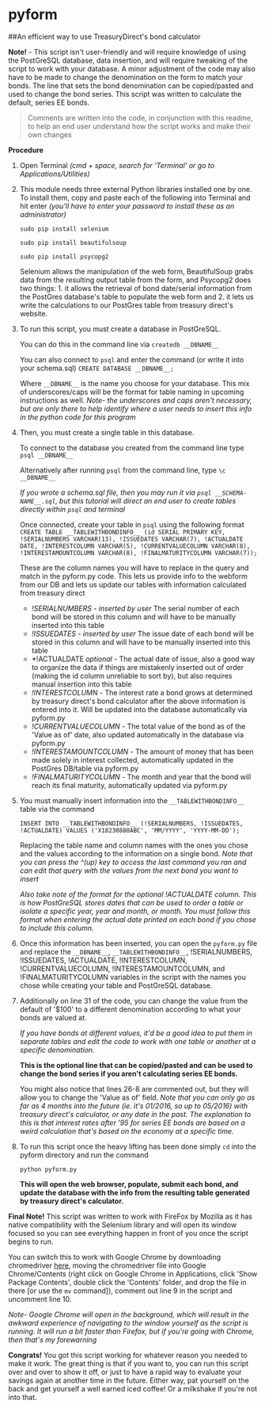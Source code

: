 # pyform
##An efficient way to use TreasuryDirect's bond calculator

**Note!** - This script isn't user-friendly and will require knowledge of using the PostGreSQL database, data insertion, and will require tweaking of the script to work with your database. A minor adjustment of the code may also have to be made to change the denomination on the form to match your bonds. The line that sets the bond denomination can be copied/pasted and used to change the bond series. This script was written to calculate the default, series EE bonds.

> Comments are written into the code, in conjunction with this readme, to help an end user understand how the script works and make their own changes

**Procedure**

1. Open Terminal *(cmd + space, search for 'Terminal' or go to Applications/Utilities)*

2. This module needs three external Python libraries installed one by one. To install them, copy and paste each of the following into Terminal and hit enter *(you'll have to enter your password to install these as an administrator)*

	`sudo pip install selenium`

	`sudo pip install beautifulsoup`

	`sudo pip install psycopg2`

	Selenium allows the manipulation of the web form, BeautifulSoup grabs data from the resulting output table from the form, and Psycopg2 does two things: 1. it allows the retrieval of bond date/serial information from the PostGres database's table to populate the web form and 2. it lets us write the calculations to our PostGres table from treasury direct's website.

3. To run this script, you must create a database in PostGreSQL.

	You can do this in the command line via
	`createdb __DBNAME__`

	You can also connect to `psql` and enter the command (or write it into your schema.sql)
	`CREATE DATABASE __DBNAME__;`

	Where `__DBNAME__` is the name you choose for your database. This mix of underscores/caps will be the format for table naming in upcoming instructions as well. *Note- the underscores and caps aren't necessary, but are only there to help identify where a user needs to insert this info in the python code for this program*

4. Then, you must create a single table in this database.
	
	To connect to the database you created from the command line type
	`psql __DBNAME__`

	Alternatively after running `psql` from the command line, type
	`\c __DBNAME__`

	*If you wrote a schema.sql file, then you may run it via `psql __SCHEMA-NAME__.sql`, but this tutorial will direct an end user to create tables directly within `psql` and terminal*

	Once connected, create your table in `psql` using the following format
	`CREATE TABLE __TABLEWITHBONDINFO__ (id SERIAL PRIMARY KEY, !SERIALNUMBERS VARCHAR(13), !ISSUEDATES VARCHAR(7), !ACTUALDATE DATE, !INTERESTCOLUMN VARCHAR(5), !CURRENTVALUECOLUMN VARCHAR(8), !INTERESTAMOUNTCOLUMN VARCHAR(8), !FINALMATURITYCOLUMN VARCHAR(7));`
	
	These are the column names you will have to replace in the query and match in the pyform.py code. This lets us provide info to the webform from our DB and lets us update our tables with information calculated from treasury direct
	* *!SERIALNUMBERS - inserted by user* The serial number of each bond will be stored in this column and will have to be manually inserted into this table
	* *!ISSUEDATES - inserted by user* The issue date of each bond will be stored in this column and will have to be manually inserted into this table
	* *!ACTUALDATE *optional* - The actual date of issue, also a good way to organize the data if things are mistakenly inserted out of order (making the id column unreliable to sort by), but also requires manual insertion into this table
	* *!INTERESTCOLUMN -* The interest rate a bond grows at determined by treasury direct's bond calculator after the above information is entered into it. Will be updated into the database automatically via pyform.py
	* *!CURRENTVALUECOLUMN -* The total value of the bond as of the 'Value as of' date, also updated automatically in the database via pyform.py
	* *!INTERESTAMOUNTCOLUMN -* The amount of money that has been made solely in interest collected, automatically updated in the PostGres DB/table via pyform.py
	* *!FINALMATURITYCOLUMN -* The month and year that the bond will reach its final maturity, automatically updated via pyform.py

5. You must manually insert information into the `__TABLEWITHBONDINFO__` table via the command

	`INSERT INTO __TABLEWITHBONDINFO__ (!SERIALNUMBERS, !ISSUEDATES, !ACTUALDATE) VALUES ('X18230880ABC', 'MM/YYYY', 'YYYY-MM-DD');`

	Replacing the table name and column names with the ones you chose and the values according to the information on a single bond. *Note that you can press the ^(up) key to access the last command you ran and can edit that query with the values from the next bond you want to insert*

	*Also take note of the format for the optional !ACTUALDATE column. This is how PostGreSQL stores dates that can be used to order a table or isolate a specific year, year and month, or month. You must follow this format when entering the actual date printed on each bond if you chose to include this column.*

6. Once this information has been inserted, you can open the `pyform.py` file and replace the `__DBNAME__`, `__TABLEWITHBONDINFO__`, !SERIALNUMBERS, !ISSUEDATES, !ACTUALDATE, !INTERESTCOLUMN, !CURRENTVALUECOLUMN, !INTERESTAMOUNTCOLUMN, and !FINALMATURITYCOLUMN variables in the script with the names you chose while creating your table and PostGreSQL database.

7. Additionally on line 31 of the code, you can change the value from the default of '$100' to a different denomination according to what your bonds are valued at.

	*If you have bonds at different values, it'd be a good idea to put them in separate tables and edit the code to work with one table or another at a specific denomination.*

	**This is the optional line that can be copied/pasted and can be used to change the bond series if you aren't calculating series EE bonds.**

	You might also notice that lines 26-8 are commented out, but they will allow you to change the 'Value as of' field. *Note that you can only go as far as 4 months into the future (ie. it's 01/2016, so up to 05/2016) with treasury direct's calculator, or any date in the past. The explanation to this is that interest rates after '95 for series EE bonds are based on a weird calculation that's based on the economy at a specific time.*

8. To run this script once the heavy lifting has been done simply `cd` into the pyform directory and run the command

	`python pyform.py`

	**This will open the web browser, populate, submit each bond, and update the database with the info from the resulting table generated by treasury direct's calculator.**

**Final Note!** This script was written to work with FireFox by Mozilla as it has native compatibility with the Selenium library and will open its window focused so you can see everything happen in front of you once the script begins to run.

You can switch this to work with Google Chrome by downloading chromedriver [here](https://sites.google.com/a/chromium.org/chromedriver/downloads), moving the chromedriver file into Google Chrome/Contents (right click on Google Chrome in Applications, click 'Show Package Contents', double click the 'Contents' folder, and drop the file in there [or use the `mv` command]), comment out line 9 in the script and uncomment line 10.

*Note- Google Chrome will open in the background, which will result in the awkward experience of navigating to the window yourself as the script is running. It will run a bit faster than Firefox, but if you're going with Chrome, then that's my forewarning*

**Congrats!** You got this script working for whatever reason you needed to make it work. The great thing is that if you want to, you can run this script over and over to show it off, or just to have a rapid way to evaluate your savings again at another time in the future. Either way, pat yourself on the back and get yourself a well earned iced coffee! Or a milkshake if you're not into that.